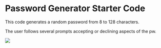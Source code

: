 # Password Generator Starter Code

This code generates a random password from 8 to 128 characters. 

The user follows several prompts accepting or declining aspects of the pw. 


![](Develop/randomPasswordGen.jpg)
